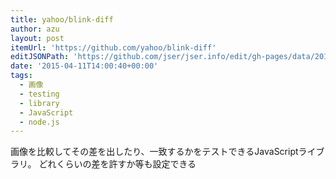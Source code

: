 ```yaml
---
title: yahoo/blink-diff
author: azu
layout: post
itemUrl: 'https://github.com/yahoo/blink-diff'
editJSONPath: 'https://github.com/jser/jser.info/edit/gh-pages/data/2015/04/index.json'
date: '2015-04-11T14:00:40+00:00'
tags:
  - 画像
  - testing
  - library
  - JavaScript
  - node.js
---
```

画像を比較してその差を出したり、一致するかをテストできるJavaScriptライブラリ。
どれくらいの差を許すか等も設定できる
